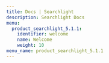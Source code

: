 ```yaml
---
title: Docs | Searchlight
description: Searchlight Docs
menu:
  product_searchlight_5.1.1:
    identifier: welcome
    name: Welcome
    weight: 10
menu_name: product_searchlight_5.1.1
---
```

